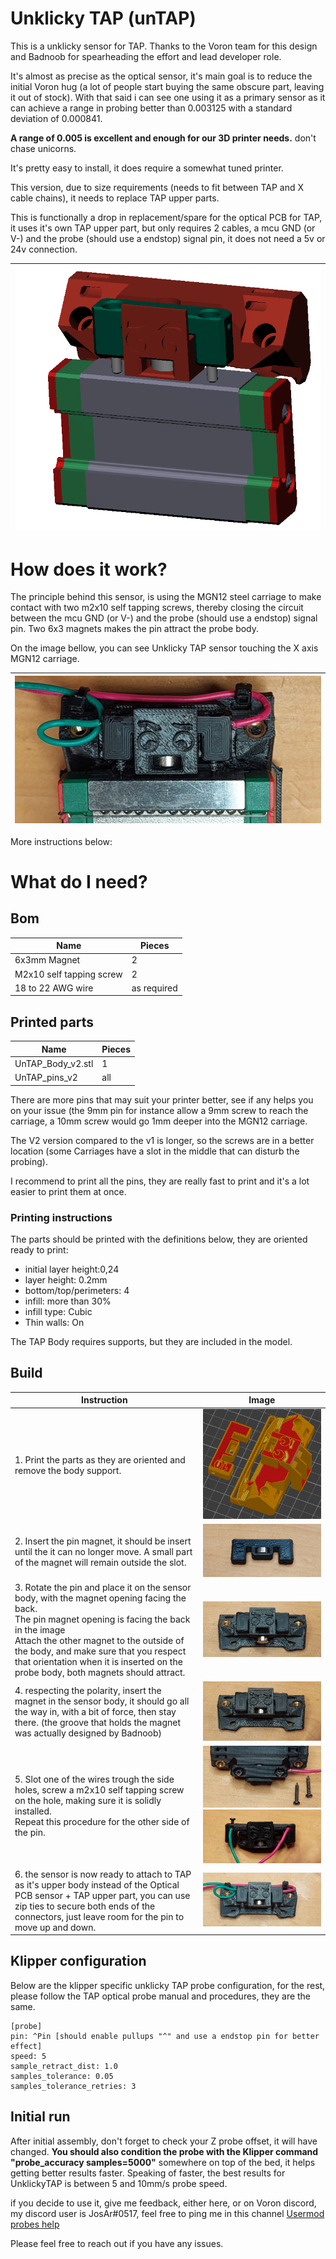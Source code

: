 # Unklicky TAP (unTAP)

This is a unklicky sensor for TAP. Thanks to the Voron team for this design and Badnoob for spearheading the effort and lead developer role.

It's almost as precise as the optical sensor, it's main goal is to reduce the initial Voron hug (a lot of people start buying the same obscure part, leaving it out of stock). With that said i can see one using it as a primary sensor as it can achieve a range in probing better than 0.003125 with a standard deviation of 0.000841.

**A range of 0.005 is excellent and enough for our 3D printer needs.** don't chase unicorns.

It's pretty easy to install, it does require a somewhat tuned printer.

This version, due to size requirements (needs to fit between TAP and X cable chains), it needs to replace TAP upper parts.

This is functionally  a drop in replacement/spare for the optical PCB for TAP, it uses it's own TAP upper part, but only requires 2 cables, a mcu GND (or V-) and the probe (should use a endstop) signal pin, it does not need a 5v or 24v connection.



| ![Unklicky TAP](./Photos/Unklicky_Tap_slim.png) |
| :---------------------------------------------: |

# How does it work?

The principle behind this sensor, is using the MGN12 steel carriage to make contact with two m2x10 self tapping screws, thereby closing the circuit between the mcu GND (or V-) and the probe (should use a endstop) signal pin.
Two 6x3 magnets makes the pin attract the probe body.

On the image bellow, you can see Unklicky TAP sensor touching the X axis MGN12 carriage.

| ![Unklicky TAP](./Photos/UnklickySlim_inaction.jpg) |
| --------------------------------------------------- |

More instructions below:

# What do I need?

## Bom
| Name | Pieces |
| ------ | ------ |
| 6x3mm Magnet | 2 |
|M2x10 self tapping screw| 2 |
|18 to 22 AWG wire| as required |



## Printed parts

| Name | Pieces |
| ------ | ------ |
| UnTAP_Body_v2.stl | 1|
|UnTAP_pins_v2| all |

There are more pins that may suit your printer better, see if any helps you on your issue (the 9mm pin for instance allow a 9mm screw to reach the carriage, a 10mm screw would go 1mm deeper into the MGN12 carriage.

The V2 version compared to the v1 is longer, so the screws are in a better location (some Carriages have a slot in the middle that can disturb the probing).

I recommend to print all the pins, they are really fast to print and it's a lot easier to print them at once.

### Printing instructions

The parts should be printed with the definitions below, they are oriented ready to print:

* initial layer height:0,24
* layer height: 0.2mm
* bottom/top/perimeters: 4
* infill: more than 30%
* infill type: Cubic
* Thin walls: On

The TAP Body requires supports, but they are included in the model.

## Build

| Instruction | Image |
| ------ | ------ |
|1. Print the parts as they are oriented and remove the body support.| ![Instructions](./Photos/Unklicky_Tap_slim_SS.png) |
|2. Insert the pin magnet, it should be insert until the it can no longer move. A small part of the magnet will remain outside the slot.| ![pin magnet](./Photos/UnklickySlim_1.jpg "Pin magnet") |
| 3. Rotate the pin and place it on the sensor body, with the magnet opening facing the back.<br />The pin magnet opening is facing the back in the image<br />Attach the other magnet to the outside of the body, and make sure that you respect that orientation when it is inserted on the probe body, both magnets should attract. |![body magnet orientation](./Photos/UnklickySlim_2.jpg "body magnet orientation")|
|4. respecting the polarity, insert the magnet in the sensor body, it should go all the way in, with a bit of force, then stay there. (the groove that holds the magnet was actually designed by Badnoob)|![body magnet](./Photos/UnklickySlim_3.jpg "body magnet")|
|5. Slot one of the wires trough the side holes, screw a m2x10 self tapping screw on the hole, making sure it is solidly installed.<br />Repeat this procedure for the other side of the pin.| ![wire installation](./Photos/UnklickySlim_4.jpg "wire installation")<br />![wire installation](./Photos/Unklicky_5.jpg "wire installation") |
|6. the sensor is now ready to attach to TAP as it's upper body instead of the Optical PCB sensor + TAP upper part, you can use zip ties to secure both ends of the connectors, just leave room for the pin to move up and down.| ![final look](./Photos/UnklickySlim_6.jpg "Final look") |

## Klipper configuration

Below are the klipper specific unklicky TAP probe configuration, for the rest, please follow the TAP optical probe manual and procedures, they are the same.

```jinja2
[probe]
pin: ^Pin [should enable pullups "^" and use a endstop pin for better effect]
speed: 5
sample_retract_dist: 1.0
samples_tolerance: 0.05
samples_tolerance_retries: 3
```

## Initial run

After initial assembly, don't forget to check your Z probe offset, it will have changed.
**You should also condition the probe with the Klipper command "probe_accuracy samples=5000"** somewhere on top of the bed, it helps getting better results faster.
Speaking of faster, the best results for UnklickyTAP is between 5 and 10mm/s probe speed.

if you decide to use it, give me feedback, either here, or on Voron discord, my discord user is JosAr#0517, feel free to ping me in this channel  [Usermod probes help](https://discord.com/channels/460117602945990666/969563854071799818)

Please feel free to reach out if you have any issues. 



